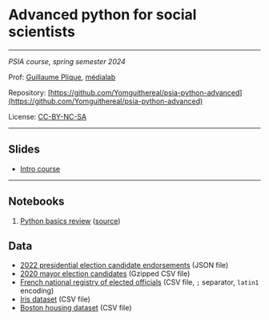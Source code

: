 # Advanced python for social scientists

---

*PSIA course, spring semester 2024*

Prof: [Guillaume Plique](https://github.com/Yomguithereal), [médialab](https://medialab.sciencespo.fr/)

Repository: [https://github.com/Yomguithereal/psia-python-advanced](https://github.com/Yomguithereal/psia-python-advanced)

License: [CC-BY-NC-SA](https://creativecommons.org/licenses/by-nc-sa/4.0/)

<!-- [Final assignment](/psia-python-advanced/assignment) -->

---

## Slides

* [Intro course](/psia-python-advanced/decks/intro)
<!-- * [Webmining](/psia-python-advanced/decks/webmining) -->
<!-- * [Graph theory](/psia-python-advanced/decks/graph-theory) -->

---

## Notebooks

1. [Python basics review](https://nbviewer.org/github/Yomguithereal/psia-python-advanced/blob/master/notebooks/00_python_basics_review.ipynb) ([source](https://github.com/Yomguithereal/psia-python-advanced/blob/master/notebooks/00_python_basics_review.ipynb))
<!-- 2. [Exploring presidential election candidate endorsements](https://nbviewer.org/github/Yomguithereal/psia-python-advanced/blob/master/notebooks/01_presidential_candidates_endorsements.ipynb) ([source](https://github.com/Yomguithereal/psia-python-advanced/blob/master/notebooks/01_presidential_candidates_endorsements.ipynb))
3. [Twitter data collection & URLs processing](https://nbviewer.org/github/Yomguithereal/psia-python-advanced/blob/master/notebooks/02_twitter_data_collection.ipynb) ([source](https://github.com/Yomguithereal/psia-python-advanced/blob/master/notebooks/02_twitter_data_collection.ipynb))
4. [Web mining](https://nbviewer.org/github/Yomguithereal/psia-python-advanced/blob/master/notebooks/03_webmining.ipynb) ([source](https://github.com/Yomguithereal/psia-python-advanced/blob/master/notebooks/03_webmining.ipynb))
5. [Networks](https://nbviewer.org/github/Yomguithereal/psia-python-advanced/blob/master/notebooks/04_networks.ipynb) ([source](https://github.com/Yomguithereal/psia-python-advanced/blob/master/notebooks/04_networks.ipynb))
6. [Machine learning](https://nbviewer.org/github/Yomguithereal/psia-python-advanced/blob/master/notebooks/05_machine_learning.ipynb) ([source](https://github.com/Yomguithereal/psia-python-advanced/blob/master/notebooks/05_machine_learning.ipynb))

--- -->

## Data

* [2022 presidential election candidate endorsements](https://github.com/Yomguithereal/psia-python-advanced/raw/master/data/parrainages.json) (JSON file)
* [2020 mayor election candidates](https://github.com/Yomguithereal/psia-python-advanced/raw/master/data/municipale2020.csv.gz) (Gzipped CSV file)
* [French national registry of elected officials](https://github.com/Yomguithereal/psia-python-advanced/raw/master/data/rne-maires.csv) (CSV file, `;` separator, `latin1` encoding)
* [Iris dataset](https://github.com/Yomguithereal/psia-python-advanced/raw/master/data/iris.csv) (CSV file)
* [Boston housing dataset](https://github.com/Yomguithereal/psia-python-advanced/raw/master/data/boston-housing.csv) (CSV file)
